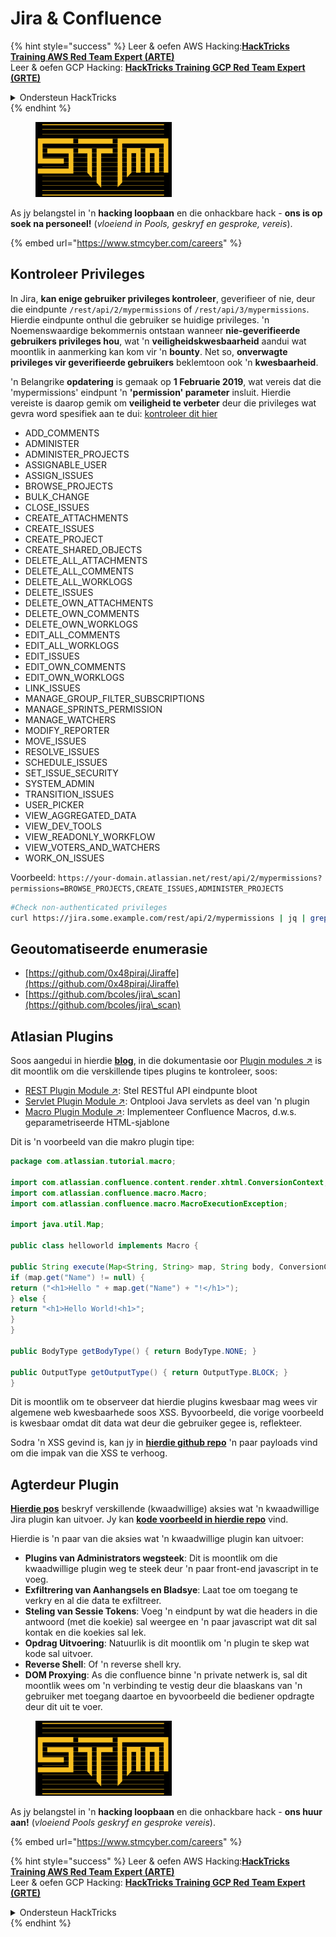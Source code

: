 # Jira & Confluence

{% hint style="success" %}
Leer & oefen AWS Hacking:<img src="../../.gitbook/assets/arte.png" alt="" data-size="line">[**HackTricks Training AWS Red Team Expert (ARTE)**](https://training.hacktricks.xyz/courses/arte)<img src="../../.gitbook/assets/arte.png" alt="" data-size="line">\
Leer & oefen GCP Hacking: <img src="../../.gitbook/assets/grte.png" alt="" data-size="line">[**HackTricks Training GCP Red Team Expert (GRTE)**<img src="../../.gitbook/assets/grte.png" alt="" data-size="line">](https://training.hacktricks.xyz/courses/grte)

<details>

<summary>Ondersteun HackTricks</summary>

* Kyk na die [**subskripsie planne**](https://github.com/sponsors/carlospolop)!
* **Sluit aan by die** 💬 [**Discord groep**](https://discord.gg/hRep4RUj7f) of die [**telegram groep**](https://t.me/peass) of **volg** ons op **Twitter** 🐦 [**@hacktricks\_live**](https://twitter.com/hacktricks\_live)**.**
* **Deel hacking truuks deur PR's in te dien na die** [**HackTricks**](https://github.com/carlospolop/hacktricks) en [**HackTricks Cloud**](https://github.com/carlospolop/hacktricks-cloud) github repos.

</details>
{% endhint %}

<figure><img src="../../.gitbook/assets/image (1) (1) (1) (1) (1) (1) (1).png" alt=""><figcaption></figcaption></figure>

As jy belangstel in 'n **hacking loopbaan** en die onhackbare hack - **ons is op soek na personeel!** (_vloeiend in Pools, geskryf en gesproke, vereis_).

{% embed url="https://www.stmcyber.com/careers" %}

## Kontroleer Privileges

In Jira, **kan enige gebruiker privileges kontroleer**, geverifieer of nie, deur die eindpunte `/rest/api/2/mypermissions` of `/rest/api/3/mypermissions`. Hierdie eindpunte onthul die gebruiker se huidige privileges. 'n Noemenswaardige bekommernis ontstaan wanneer **nie-geverifieerde gebruikers privileges hou**, wat 'n **veiligheidskwesbaarheid** aandui wat moontlik in aanmerking kan kom vir 'n **bounty**. Net so, **onverwagte privileges vir geverifieerde gebruikers** beklemtoon ook 'n **kwesbaarheid**.

'n Belangrike **opdatering** is gemaak op **1 Februarie 2019**, wat vereis dat die 'mypermissions' eindpunt 'n **'permission' parameter** insluit. Hierdie vereiste is daarop gemik om **veiligheid te verbeter** deur die privileges wat gevra word spesifiek aan te dui: [kontroleer dit hier](https://developer.atlassian.com/cloud/jira/platform/change-notice-get-my-permissions-requires-permissions-query-parameter/#change-notice---get-my-permissions-resource-will-require-a-permissions-query-parameter)

* ADD\_COMMENTS
* ADMINISTER
* ADMINISTER\_PROJECTS
* ASSIGNABLE\_USER
* ASSIGN\_ISSUES
* BROWSE\_PROJECTS
* BULK\_CHANGE
* CLOSE\_ISSUES
* CREATE\_ATTACHMENTS
* CREATE\_ISSUES
* CREATE\_PROJECT
* CREATE\_SHARED\_OBJECTS
* DELETE\_ALL\_ATTACHMENTS
* DELETE\_ALL\_COMMENTS
* DELETE\_ALL\_WORKLOGS
* DELETE\_ISSUES
* DELETE\_OWN\_ATTACHMENTS
* DELETE\_OWN\_COMMENTS
* DELETE\_OWN\_WORKLOGS
* EDIT\_ALL\_COMMENTS
* EDIT\_ALL\_WORKLOGS
* EDIT\_ISSUES
* EDIT\_OWN\_COMMENTS
* EDIT\_OWN\_WORKLOGS
* LINK\_ISSUES
* MANAGE\_GROUP\_FILTER\_SUBSCRIPTIONS
* MANAGE\_SPRINTS\_PERMISSION
* MANAGE\_WATCHERS
* MODIFY\_REPORTER
* MOVE\_ISSUES
* RESOLVE\_ISSUES
* SCHEDULE\_ISSUES
* SET\_ISSUE\_SECURITY
* SYSTEM\_ADMIN
* TRANSITION\_ISSUES
* USER\_PICKER
* VIEW\_AGGREGATED\_DATA
* VIEW\_DEV\_TOOLS
* VIEW\_READONLY\_WORKFLOW
* VIEW\_VOTERS\_AND\_WATCHERS
* WORK\_ON\_ISSUES

Voorbeeld: `https://your-domain.atlassian.net/rest/api/2/mypermissions?permissions=BROWSE_PROJECTS,CREATE_ISSUES,ADMINISTER_PROJECTS`
```bash
#Check non-authenticated privileges
curl https://jira.some.example.com/rest/api/2/mypermissions | jq | grep -iB6 '"havePermission": true'
```
## Geoutomatiseerde enumerasie

* [https://github.com/0x48piraj/Jiraffe](https://github.com/0x48piraj/Jiraffe)
* [https://github.com/bcoles/jira\_scan](https://github.com/bcoles/jira\_scan)

## Atlasian Plugins

Soos aangedui in hierdie [**blog**](https://cyllective.com/blog/posts/atlassian-audit-plugins), in die dokumentasie oor [Plugin modules ↗](https://developer.atlassian.com/server/framework/atlassian-sdk/plugin-modules/) is dit moontlik om die verskillende tipes plugins te kontroleer, soos:

* [REST Plugin Module ↗](https://developer.atlassian.com/server/framework/atlassian-sdk/rest-plugin-module): Stel RESTful API eindpunte bloot
* [Servlet Plugin Module ↗](https://developer.atlassian.com/server/framework/atlassian-sdk/servlet-plugin-module/): Ontplooi Java servlets as deel van 'n plugin
* [Macro Plugin Module ↗](https://developer.atlassian.com/server/confluence/macro-module/): Implementeer Confluence Macros, d.w.s. geparametriseerde HTML-sjablone

Dit is 'n voorbeeld van die makro plugin tipe:
```java
package com.atlassian.tutorial.macro;

import com.atlassian.confluence.content.render.xhtml.ConversionContext;
import com.atlassian.confluence.macro.Macro;
import com.atlassian.confluence.macro.MacroExecutionException;

import java.util.Map;

public class helloworld implements Macro {

public String execute(Map<String, String> map, String body, ConversionContext conversionContext) throws MacroExecutionException {
if (map.get("Name") != null) {
return ("<h1>Hello " + map.get("Name") + "!</h1>");
} else {
return "<h1>Hello World!<h1>";
}
}

public BodyType getBodyType() { return BodyType.NONE; }

public OutputType getOutputType() { return OutputType.BLOCK; }
}
```
Dit is moontlik om te observeer dat hierdie plugins kwesbaar mag wees vir algemene web kwesbaarhede soos XSS. Byvoorbeeld, die vorige voorbeeld is kwesbaar omdat dit data wat deur die gebruiker gegee is, reflekteer.&#x20;

Sodra 'n XSS gevind is, kan jy in [**hierdie github repo**](https://github.com/cyllective/XSS-Payloads/tree/main/Confluence) 'n paar payloads vind om die impak van die XSS te verhoog.

## Agterdeur Plugin

[**Hierdie pos**](https://cyllective.com/blog/posts/atlassian-malicious-plugin) beskryf verskillende (kwaadwillige) aksies wat 'n kwaadwillige Jira plugin kan uitvoer. Jy kan [**kode voorbeeld in hierdie repo**](https://github.com/cyllective/malfluence) vind.

Hierdie is 'n paar van die aksies wat 'n kwaadwillige plugin kan uitvoer:

* **Plugins van Administrators wegsteek**: Dit is moontlik om die kwaadwillige plugin weg te steek deur 'n paar front-end javascript in te voeg.
* **Exfiltrering van Aanhangsels en Bladsye**: Laat toe om toegang te verkry en al die data te exfiltreer.
* **Steling van Sessie Tokens**: Voeg 'n eindpunt by wat die headers in die antwoord (met die koekie) sal weergee en 'n paar javascript wat dit sal kontak en die koekies sal lek.
* **Opdrag Uitvoering**: Natuurlik is dit moontlik om 'n plugin te skep wat kode sal uitvoer.
* **Reverse Shell**: Of 'n reverse shell kry.
* **DOM Proxying**: As die confluence binne 'n private netwerk is, sal dit moontlik wees om 'n verbinding te vestig deur die blaaskans van 'n gebruiker met toegang daartoe en byvoorbeeld die bediener opdragte deur dit uit te voer.

<figure><img src="../../.gitbook/assets/image (1) (1) (1) (1) (1) (1) (1).png" alt=""><figcaption></figcaption></figure>

As jy belangstel in 'n **hacking loopbaan** en die onhackbare hack - **ons huur aan!** (_vloeiend Pools geskryf en gesproke vereis_).

{% embed url="https://www.stmcyber.com/careers" %}

{% hint style="success" %}
Leer & oefen AWS Hacking:<img src="../../.gitbook/assets/arte.png" alt="" data-size="line">[**HackTricks Training AWS Red Team Expert (ARTE)**](https://training.hacktricks.xyz/courses/arte)<img src="../../.gitbook/assets/arte.png" alt="" data-size="line">\
Leer & oefen GCP Hacking: <img src="../../.gitbook/assets/grte.png" alt="" data-size="line">[**HackTricks Training GCP Red Team Expert (GRTE)**<img src="../../.gitbook/assets/grte.png" alt="" data-size="line">](https://training.hacktricks.xyz/courses/grte)

<details>

<summary>Ondersteun HackTricks</summary>

* Kyk na die [**subskripsie planne**](https://github.com/sponsors/carlospolop)!
* **Sluit aan by die** 💬 [**Discord groep**](https://discord.gg/hRep4RUj7f) of die [**telegram groep**](https://t.me/peass) of **volg** ons op **Twitter** 🐦 [**@hacktricks\_live**](https://twitter.com/hacktricks\_live)**.**
* **Deel hacking truuks deur PRs in te dien na die** [**HackTricks**](https://github.com/carlospolop/hacktricks) en [**HackTricks Cloud**](https://github.com/carlospolop/hacktricks-cloud) github repos.

</details>
{% endhint %}
